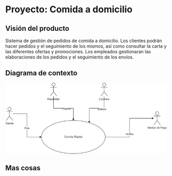 # Proyecto: Comida a domicilio

## Visión del producto

Sistema de gestión de pedidos de comida a domicilio. Los clientes podrán hacer pedidos y el seguimiento de los mismos, así como consultar la carta y las diferentes ofertas y promociones. Los empleados gestionaran las elaboraciones de los pedidos y el seguimiento de los envíos.

## Diagrama de contexto

![Diagrama de contexto](Diagrama%20de%20Context.png)

## Mas cosas
